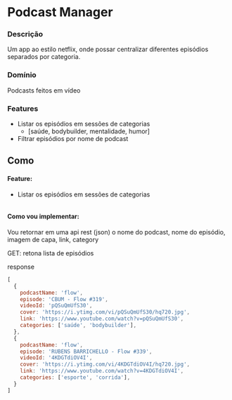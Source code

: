 # Podcast Manager

### Descrição

Um app ao estilo netflix, onde possar centralizar diferentes episódios separados por categoria.

### Domínio

Podcasts feitos em vídeo

### Features

- Listar os episódios em sessões de categorias
  - [saúde, bodybuilder, mentalidade, humor]
- Filtrar episódios por nome de podcast

## Como

#### Feature:

- Listar os episódios em sessões de categorias

  ```js

  ```

#### Como vou implementar:

Vou retornar em uma api rest (json) o nome do podcast, nome do episódio, imagem de capa, link, category

GET: retona lista de episódios

response
```js
[
  {
    podcastName: 'flow',
    episode: 'CBUM - Flow #319',
    videoId: 'pQSuQmUfS30',
    cover: 'https://i.ytimg.com/vi/pQSuQmUfS30/hq720.jpg',
    link: 'https://www.youtube.com/watch?v=pQSuQmUfS30',
    categories: ['saúde', 'bodybuilder'],
  },
  {
    podcastName: 'flow',
    episode: 'RUBENS BARRICHELLO - Flow #339',
    videoId: '4KDGTdiOV4I',
    cover: 'https://i.ytimg.com/vi/4KDGTdiOV4I/hq720.jpg',
    link: 'https://www.youtube.com/watch?v=4KDGTdiOV4I',
    categories: ['esporte', 'corrida'],
  }
]
```
